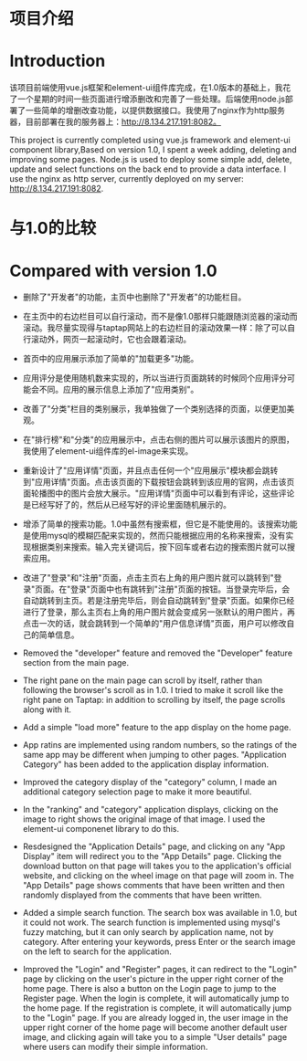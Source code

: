# 项目介绍
# Introduction
该项目前端使用vue.js框架和element-ui组件库完成，在1.0版本的基础上，我花了一个星期的时间一些页面进行增添删改和完善了一些处理。后端使用node.js部署了一些简单的增删改查功能，以提供数据接口。我使用了nginx作为http服务器，目前部署在我的服务器上：http://8.134.217.191:8082。

This project is currently completed using vue.js framework and element-ui component library,Based on version 1.0, I spent a week adding, deleting and improving some pages. Node.js is used to deploy some simple add, delete, update and select functions on the back end to provide a data interface. I use the nginx as http server, currently deployed on my server: http://8.134.217.191:8082.


# 与1.0的比较
# Compared with version 1.0
* 删除了"开发者"的功能，主页中也删除了"开发者"的功能栏目。
* 在主页中的右边栏目可以自行滚动，而不是像1.0那样只能跟随浏览器的滚动而滚动。我尽量实现得与taptap网站上的右边栏目的滚动效果一样：除了可以自行滚动外，网页一起滚动时，它也会跟着滚动。
* 首页中的应用展示添加了简单的"加载更多"功能。
* 应用评分是使用随机数来实现的，所以当进行页面跳转的时候同个应用评分可能会不同。应用的展示信息上添加了"应用类别"。
* 改善了"分类"栏目的类别展示，我单独做了一个类别选择的页面，以便更加美观。
* 在"排行榜"和"分类"的应用展示中，点击右侧的图片可以展示该图片的原图，我使用了element-ui组件库的el-image来实现。
* 重新设计了"应用详情"页面，并且点击任何一个"应用展示"模块都会跳转到"应用详情"页面。点击该页面的下载按钮会跳转到该应用的官网，点击该页面轮播图中的图片会放大展示。"应用详情"页面中可以看到有评论，这些评论是已经写好了的，然后从已经写好的评论里面随机展示的。
* 增添了简单的搜索功能。1.0中虽然有搜索框，但它是不能使用的。该搜索功能是使用mysql的模糊匹配来实现的，然而只能根据应用的名称来搜索，没有实现根据类别来搜索。输入完关键词后，按下回车或者右边的搜索图片就可以搜索应用。
* 改进了"登录"和"注册"页面，点击主页右上角的用户图片就可以跳转到"登录"页面。在"登录"页面中也有跳转到"注册"页面的按钮。当登录完毕后，会自动跳转到主页。若是注册完毕后，则会自动跳转到"登录"页面。如果你已经进行了登录，那么主页右上角的用户图片就会变成另一张默认的用户图片，再点击一次的话，就会跳转到一个简单的"用户信息详情"页面，用户可以修改自己的简单信息。

* Removed the "developer" feature and removed the "Developer" feature section from the main page.
* The right pane on the main page can scroll by itself, rather than following the browser's scroll as in 1.0. I tried to make it scroll like the right pane on Taptap: in addition to scrolling by itself, the page scrolls along with it.
* Add a simple "load more" feature to the app display on the home page.
* App ratins are implemented using random numbers, so the ratings of the same app may be different when jumping to other pages. "Application Category" has been added to the application display information.
* Improved the category display of the "category" column, I made an additional category selection page to make it more beautiful.
* In the "ranking" and "category" application displays, clicking on the image to right shows the original image of that image. I used the element-ui componenet library to do this.
* Resdesigned the "Application Details" page, and clicking on any "App Display" item will redirect you to the "App Details" page. Clicking the download button on that page will takes you to the application's official website, and clicking on the wheel image on that page will zoom in. The "App Details" page shows comments that have been written and then randomly displayed from the comments that have been written.
* Added a simple search function. The search box was available in 1.0, but it could not work. The search function is implemented using mysql's fuzzy matching, but it can only search by application name, not by category. After entering your keywords, press Enter or the search image on the left to search for the application.
* Improved the "Login" and "Register" pages, it can redirect to the "Login" page by clicking on the user's picture in the upper right corner of the home page. There is also a button on the Login page to jump to the Register page. When the login is complete, it will automatically jump to the home page. If the registration is complete, it will automatically jump to the "Login" page. If you are already logged in, the user image in the upper right corner of the home page will become another default user image, and clicking again will take you to a simple "User details" page where users can modify their simple information.
